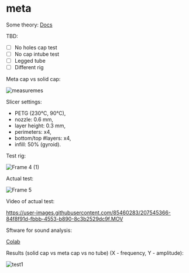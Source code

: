 # meta


Some theory:
[Docs](https://docs.google.com/document/d/1rUISsRDoXq0jfs-jZFZWdBOQLxf3znhviiC6kxXwnIc/edit?usp=sharing)

TBD:

- [ ] No holes cap test
- [ ] No cap intube test
- [ ] Legged tube 
- [ ] Different rig

Meta cap vs solid cap:

![measuremes](https://user-images.githubusercontent.com/85460283/207561674-93e0b039-9f63-4d4f-9167-0b0386781d56.jpg)

Slicer settings:

- PETG (230°C, 90°C),
- nozzle: 0.6 mm,
- layer height: 0.3 mm,
- perimeters: x4,
- bottom/top #layers: x4,
- infill: 50% (gyroid).


Test rig:

![Frame 4 (1)](https://user-images.githubusercontent.com/85460283/207388949-8e002d89-bed2-4a7c-b9d8-6236fd0f1761.png)

Actual test: 

![Frame 5](https://user-images.githubusercontent.com/85460283/207545126-e56b9ae7-0978-4c58-9fa7-58c2c644b4cd.png)

Video of actual test:


https://user-images.githubusercontent.com/85460283/207545366-84f8f91d-fbbb-4553-b890-8c3b2529dc9f.MOV



Sftware for sound analysis:

[Colab](https://colab.research.google.com/drive/1uyHwhh9RmlgZjIZ-iUIS8scZYrOjwMD6#scrollTo=0Vo7yEltKMqr)

Results (solid cap vs meta cap vs no tube) (X - frequency, Y - amplitude):

![test1](https://user-images.githubusercontent.com/85460283/207389500-3c301456-1756-47e5-8931-1e349b9989c9.PNG)



